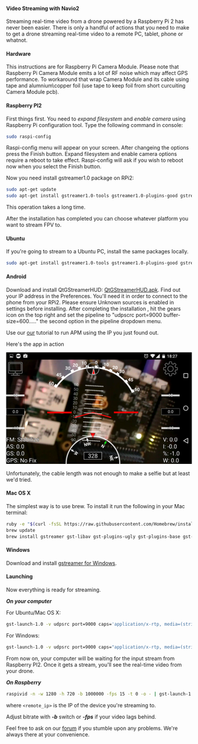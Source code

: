#### Video Streaming with Navio2

Streaming real-time video from a drone powered by a Raspberry Pi 2 has never been easier.  There is only a handful of actions that you need to make to get a drone streaming real-time video to a remote PC, tablet, phone or whatnot.

#### Hardware

This instructions are for Raspberry Pi Camera Module.
Please note that Raspberry Pi Camera Module emits a lot of RF noise which may affect GPS performance. To workaround that wrap Camera Module and its cable using tape and alumnium\copper foil (use tape to keep foil from short curcuiting Camera Module pcb).

#### Raspberry PI2

First things first. You need to _expand filesystem_ and _enable camera_ using Raspberry Pi configuration tool. Type the following command in console:
```bash
sudo raspi-config
```  
Raspi-config menu will appear on your screen. After changeing the options press the Finish button. Expand filesystem and enable camera options require a reboot to take effect. Raspi-config will ask if you wish to reboot now when you select the Finish button.

Now you need install gstreamer1.0 package on RPi2:  
```bash
sudo apt-get update
sudo apt-get install gstreamer1.0-tools gstreamer1.0-plugins-good gstreamer1.0-plugins-bad
```
This operation takes a long time.

After the installation has completed you can choose whatever platform you want to stream FPV to.

#### Ubuntu

If you're going to stream to a Ubuntu PC, install the same packages locally.

```bash
sudo apt-get install gstreamer1.0-tools gstreamer1.0-plugins-good gstreamer1.0-plugins-bad
```

#### Android

Download and install QtGStreamerHUD:
[QtGStreamerHUD.apk](https://files.emlid.com/QtGStreamerHUD.apk). Find out your IP address in the Preferences. You'll need it in order to connect to the phone from your RPi2. Please ensure Unknown sources is enabled in settings before installing. After completing the installation , hit the gears icon on the top right and set the pipeline to "udpscrc port=9000 buffer-size=600....." the second option in the pipeline dropdown menu.

Use our [our](http://docs.emlid.com/Navio-APM/installation-and-running/) tutorial to run APM using the IP you just found out.

Here's the app in action

![selfie](img/gstreamer-selfie.jpg)

Unfortunately, the cable length was not enough to make a selfie but at least we'd tried.

#### Mac OS X

The simplest way is to use brew. To install it run the following in your Mac terminal:

```bash
ruby -e "$(curl -fsSL https://raw.githubusercontent.com/Homebrew/install/master/install)"
brew update
brew install gstreamer gst-libav gst-plugins-ugly gst-plugins-base gst-plugins-bad gst-plugins-good
```

#### Windows

Download and install [gstreamer for Windows](http://gstreamer.freedesktop.org/data/pkg/windows/1.4.5/gstreamer-1.0-x86_64-1.4.5.msi).

#### Launching

Now everything is ready for streaming.

***On your computer***

For Ubuntu/Mac OS X:
```bash
gst-launch-1.0 -v udpsrc port=9000 caps='application/x-rtp, media=(string)video, clock-rate=(int)90000, encoding-name=(string)H264' ! rtph264depay ! avdec_h264 ! videoconvert ! autovideosink sync=f
```
For Windows:

```bash
gst-launch-1.0 -v udpsrc port=9000 caps="application/x-rtp, media=(string)video, clock-rate=(int)90000, encoding-name=(string)H264" ! rtph264depay ! avdec_h264 ! videoconvert ! autovideosink sync=f
```
From now on, your computer will be waiting for the input stream from Raspberry PI2. Once it gets a stream, you'll see the real-time video from your drone.

***On Raspberry***

```bash
raspivid -n -w 1280 -h 720 -b 1000000 -fps 15 -t 0 -o - | gst-launch-1.0 -v fdsrc ! h264parse ! rtph264pay config-interval=10 pt=96 ! udpsink host=<remote_ip> port=9000
```
where ```<remote_ip>``` is the IP of the device you're streaming to.

Adjust bitrate with ***-b*** switch or ***-fps*** if your video lags behind.

Feel free to ask on our [forum](http://community.emlid.com) if you stumble upon any problems. We're always there at your convenience.  
